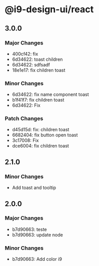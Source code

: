 # @i9-design-ui/react

## 3.0.0

### Major Changes

- 400cf42: fix
- 6d34622: toast children
- 6d34622: sdfsadf
- 18e1e17: fix children toast

### Minor Changes

- 6d34622: fix name component toast
- b1f41f7: fix children toast
- 6d34622: Fix

### Patch Changes

- d45d15d: fix: children toast
- 6682404: fix button open toast
- 3c17008: Fix
- dce6004: fix children toast

## 2.1.0

### Minor Changes

- Add toast and tooltip

## 2.0.0

### Major Changes

- b7d90663: teste
- b7d90663: update node

### Minor Changes

- b7d90663: Add color i9
